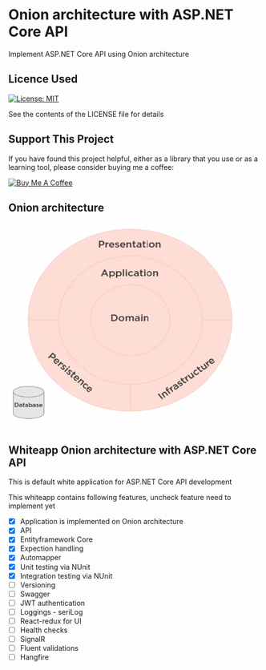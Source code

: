 # Onion architecture with ASP.NET Core API 

 Implement ASP.NET Core API using Onion architecture

## Licence Used
[![License: MIT](https://img.shields.io/badge/License-MIT-yellow.svg)](https://opensource.org/licenses/MIT)

See the contents of the LICENSE file for details

## Support This Project

If you have found this project helpful, either as a library that you use or as a learning tool, please consider buying me a coffee:

<a href="https://www.buymeacoffee.com/amitpnaik" target="_blank"><img src="https://www.buymeacoffee.com/assets/img/custom_images/orange_img.png" alt="Buy Me A Coffee" style="height: 41px !important;width: 174px !important" ></a>

## Onion architecture

![image](Assert/Onion.png)

## Whiteapp Onion architecture with ASP.NET Core API 

This is default white application for ASP.NET Core API development

This whiteapp contains following features, uncheck feature need to implement yet

- [x] Application is implemented on Onion architecture
- [x] API
- [x] Entityframework Core
- [x] Expection handling
- [x] Automapper
- [x] Unit testing via NUnit
- [x] Integration testing via NUnit
- [ ] Versioning
- [ ] Swagger
- [ ] JWT authentication
- [ ] Loggings - seriLog
- [ ] React-redux for UI
- [ ] Health checks
- [ ] SignalR
- [ ] Fluent validations
- [ ] Hangfire
